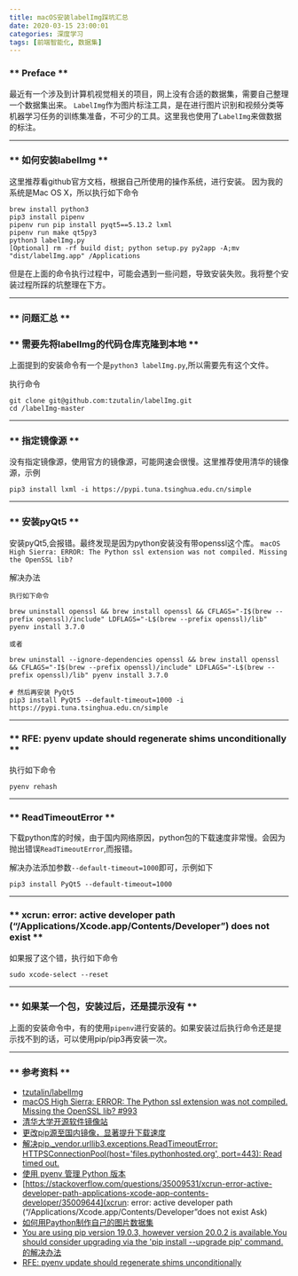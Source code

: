 ```yaml
---
title: macOS安装labelImg踩坑汇总
date: 2020-03-15 23:00:01
categories: 深度学习
tags: [前端智能化, 数据集]
---
```

### ** Preface **

最近有一个涉及到计算机视觉相关的项目，网上没有合适的数据集，需要自己整理一个数据集出来。
`LabelImg`作为图片标注工具，是在进行图片识别和视频分类等机器学习任务的训练集准备，不可少的工具。这里我也使用了`LabelImg`来做数据的标注。

*******************

### ** 如何安装labelImg **
这里推荐看github官方文档，根据自己所使用的操作系统，进行安装。
因为我的系统是Mac OS X，所以执行如下命令
```
brew install python3
pip3 install pipenv
pipenv run pip install pyqt5==5.13.2 lxml
pipenv run make qt5py3
python3 labelImg.py
[Optional] rm -rf build dist; python setup.py py2app -A;mv "dist/labelImg.app" /Applications
```

但是在上面的命令执行过程中，可能会遇到一些问题，导致安装失败。我将整个安装过程所踩的坑整理在下方。

*************************

### ** 问题汇总 **

### ** 需要先将labelImg的代码仓库克隆到本地 **

上面提到的安装命令有一个是`python3 labelImg.py`,所以需要先有这个文件。

执行命令
```git
git clone git@github.com:tzutalin/labelImg.git
cd /labelImg-master
```

*******************

### ** 指定镜像源 **
没有指定镜像源，使用官方的镜像源，可能网速会很慢。这里推荐使用清华的镜像源，示例
```git
pip3 install lxml -i https://pypi.tuna.tsinghua.edu.cn/simple
```

*******************

### ** 安装pyQt5 **
安装pyQt5,会报错。最终发现是因为python安装没有带openssl这个库。
`macOS High Sierra: ERROR: The Python ssl extension was not compiled. Missing the OpenSSL lib? `

解决办法
```
执行如下命令

brew uninstall openssl && brew install openssl && CFLAGS="-I$(brew --prefix openssl)/include" LDFLAGS="-L$(brew --prefix openssl)/lib" pyenv install 3.7.0

或者

brew uninstall --ignore-dependencies openssl && brew install openssl && CFLAGS="-I$(brew --prefix openssl)/include" LDFLAGS="-L$(brew --prefix openssl)/lib" pyenv install 3.7.0

# 然后再安装 PyQt5
pip3 install PyQt5 --default-timeout=1000 -i https://pypi.tuna.tsinghua.edu.cn/simple
```

*******************
### ** RFE: pyenv update should regenerate shims unconditionally **

执行如下命令
```
pyenv rehash
```
*******************
### ** ReadTimeoutError **
下载python库的时候，由于国内网络原因，python包的下载速度非常慢。会因为抛出错误`ReadTimeoutError`,而报错。

解决办法添加参数`--default-timeout=1000`即可，示例如下

```
pip3 install PyQt5 --default-timeout=1000
```

*******************

### ** xcrun: error: active developer path (“/Applications/Xcode.app/Contents/Developer”) does not exist **

如果报了这个错，执行如下命令

```
sudo xcode-select --reset
```
*******************

### ** 如果某一个包，安装过后，还是提示没有 **

上面的安装命令中，有的使用`pipenv`进行安装的。如果安装过后执行命令还是提示找不到的话，可以使用pip/pip3再安装一次。

*******************

### ** 参考资料 **

- [tzutalin/labelImg](https://github.com/tzutalin/labelImg)
- [macOS High Sierra: ERROR: The Python ssl extension was not compiled. Missing the OpenSSL lib? #993](https://github.com/pyenv/pyenv/issues/993)
- [清华大学开源软件镜像站](https://mirrors.tuna.tsinghua.edu.cn/help/pypi/)
- [更改pip源至国内镜像，显著提升下载速度](https://blog.csdn.net/lambert310/article/details/52412059)
- [解决pip._vendor.urllib3.exceptions.ReadTimeoutError: HTTPSConnectionPool(host='files.pythonhosted.org', port=443): Read timed out.](https://yq.aliyun.com/articles/619208)
- [使用 pyenv 管理 Python 版本](http://einverne.github.io/post/2017/04/pyenv.html)
- [https://stackoverflow.com/questions/35009531/xcrun-error-active-developer-path-applications-xcode-app-contents-developer/35009644](xcrun: error: active developer path (“/Applications/Xcode.app/Contents/Developer”does not exist
Ask)
- [如何用Paython制作自己的图片数据集
](https://imyong.top/2018/05/25/%E5%A6%82%E4%BD%95%E7%94%A8Paython%E5%88%B6%E4%BD%9C%E8%87%AA%E5%B7%B1%E7%9A%84%E5%9B%BE%E7%89%87%E6%95%B0%E6%8D%AE%E9%9B%86/)
- [You are using pip version 19.0.3, however version 20.0.2 is available.You should consider upgrading via the 'pip install --upgrade pip' command. 的解决办法](https://blog.csdn.net/mbytes/article/details/104102814)
- [RFE: pyenv update should regenerate shims unconditionally](https://github.com/pyenv/pyenv/issues/1068)
